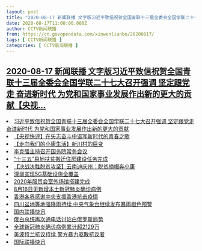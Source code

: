 ```yaml
---
layout: post
title: "2020-08-17 新闻联播 文字版习近平致信祝贺全国青联十三届全委会全国学联二十七大召开强调 坚定跟党走 奋进新时代 为党和国家事业发展作出新的更大的贡献【央视"
date: 2020-08-17T11:00:00.000Z
author: CCTV新闻联播
from: https://cn.govopendata.com/xinwenlianbo/20200817/
tags: [ CCTV新闻联播 ]
categories: [ CCTV新闻联播 ]
---
```

<!--1597662000000-->
[2020-08-17 新闻联播 文字版习近平致信祝贺全国青联十三届全委会全国学联二十七大召开强调 坚定跟党走 奋进新时代 为党和国家事业发展作出新的更大的贡献【央视...](https://cn.govopendata.com/xinwenlianbo/20200817/)
------

<div>
<li><a target="_blank" href="https://cn.govopendata.com/xinwenlianbo/20200817/#177661">习近平致信祝贺全国青联十三届全委会全国学联二十七大召开强调 坚定跟党走 奋进新时代 为党和国家事业发展作出新的更大的贡献</a></li><li><a target="_blank" href="https://cn.govopendata.com/xinwenlianbo/20200817/#177662">【央视快评】在矢志奋斗中谱写新时代的青春之歌</a></li><li><a target="_blank" href="https://cn.govopendata.com/xinwenlianbo/20200817/#177663">【走向我们的小康生活】新川村的巨变</a></li><li><a target="_blank" href="https://cn.govopendata.com/xinwenlianbo/20200817/#177664">李克强主持召开国务院常务会议</a></li><li><a target="_blank" href="https://cn.govopendata.com/xinwenlianbo/20200817/#177665">“十三五”易地扶贫搬迁住房建设任务完成</a></li><li><a target="_blank" href="https://cn.govopendata.com/xinwenlianbo/20200817/#177666">【决战决胜脱贫攻坚】云南迪庆州：脱贫摘帽奔小康</a></li><li><a target="_blank" href="https://cn.govopendata.com/xinwenlianbo/20200817/#177667">深圳实现5G基础设施全覆盖</a></li><li><a target="_blank" href="https://cn.govopendata.com/xinwenlianbo/20200817/#177668">2020年服贸会室外场馆搭建完成</a></li><li><a target="_blank" href="https://cn.govopendata.com/xinwenlianbo/20200817/#177669">8月16日无新增本土新冠肺炎确诊病例</a></li><li><a target="_blank" href="https://cn.govopendata.com/xinwenlianbo/20200817/#177670">香港各界感谢中央支援香港抗击疫情</a></li><li><a target="_blank" href="https://cn.govopendata.com/xinwenlianbo/20200817/#177671">四川盆地等地强降雨持续 中央气象台继续发布暴雨橙色预警</a></li><li><a target="_blank" href="https://cn.govopendata.com/xinwenlianbo/20200817/#177672">国内联播快讯</a></li><li><a target="_blank" href="https://cn.govopendata.com/xinwenlianbo/20200817/#177673">俄白总统再次通电话讨论白俄罗斯局势</a></li><li><a target="_blank" href="https://cn.govopendata.com/xinwenlianbo/20200817/#177674">全球新冠肺炎确诊病例累计超2129万</a></li><li><a target="_blank" href="https://cn.govopendata.com/xinwenlianbo/20200817/#177675">美波特兰抗议持续 警方暴力驱散抗议者</a></li><li><a target="_blank" href="https://cn.govopendata.com/xinwenlianbo/20200817/#177676">国际联播快讯</a></li>
</div>
